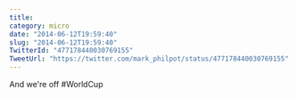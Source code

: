 ```yaml
---
title: 
category: micro
date: "2014-06-12T19:59:40"
slug: "2014-06-12T19:59:40"
TwitterId: "477178440030769155"
TweetUrl: "https://twitter.com/mark_philpot/status/477178440030769155"
---
```


And we're off #WorldCup
